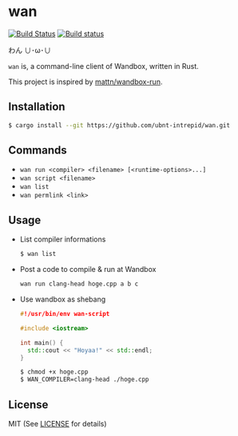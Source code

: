 # wan
[![Build Status](https://travis-ci.org/ubnt-intrepid/wan.svg?branch=master)](https://travis-ci.org/ubnt-intrepid/wan)
[![Build status](https://ci.appveyor.com/api/projects/status/gn6e5m7plo81fjjl/branch/master?svg=true)](https://ci.appveyor.com/project/ubnt-intrepid/wan/branch/master)

わん ∪･ω･∪

`wan` is, a command-line client of Wandbox, written in Rust.

This project is inspired by [mattn/wandbox-run](https://github.com/mattn/wandbox-run).

## Installation

```sh
$ cargo install --git https://github.com/ubnt-intrepid/wan.git
```

## Commands
* `wan run <compiler> <filename> [<runtime-options>...]`
* `wan script <filename>`
* `wan list`
* `wan permlink <link>`

## Usage
* List compiler informations
  ```sh
  $ wan list
  ```

* Post a code to compile & run at Wandbox
  ```sh
  wan run clang-head hoge.cpp a b c
  ```

* Use wandbox as shebang
  ```cpp
  #!/usr/bin/env wan-script

  #include <iostream>

  int main() {
    std::cout << "Hoyaa!" << std::endl;
  }
  ```

  ```sh
  $ chmod +x hoge.cpp
  $ WAN_COMPILER=clang-head ./hoge.cpp
  ```

## License
MIT (See [LICENSE](LICENSE) for details)
